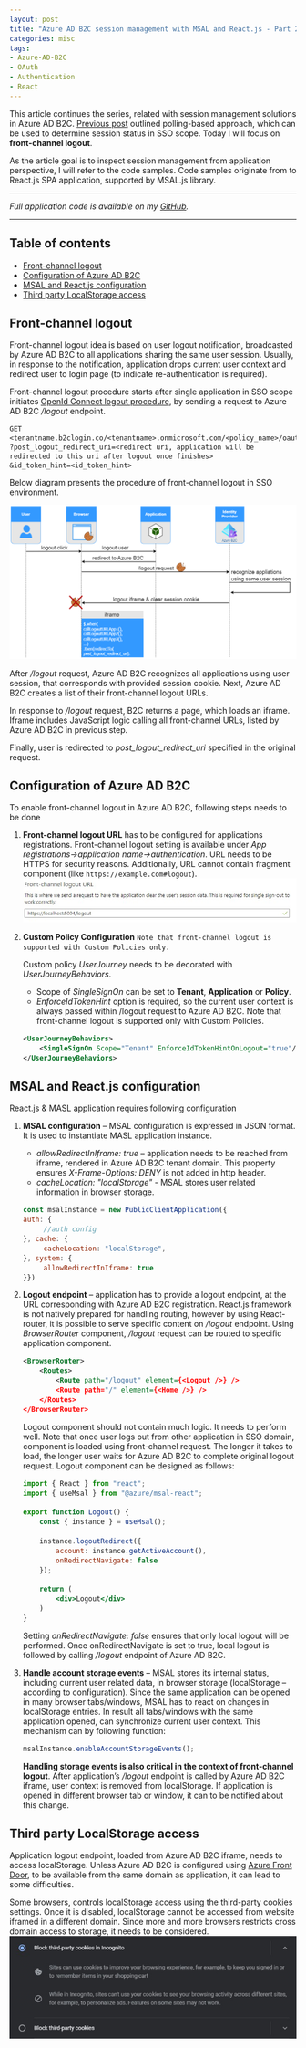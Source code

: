 ```yaml
---
layout: post
title: "Azure AD B2C session management with MSAL and React.js - Part 2."
categories: misc
tags:
- Azure-AD-B2C
- OAuth
- Authentication
- React
---
```


This article continues the series, related with session management solutions in Azure AD B2C. [Previous post](https://melmanm.github.io/misc/2023/01/31/article4-azure-ad-b2c-session-management-with-MSAL-and-react-js-part1.html) outlined polling-based approach, which can be used to determine session status in SSO scope. Today I will focus on **front-channel logout**.  

As the article goal is to inspect session management from application perspective, I will refer to the code samples. Code samples originate from to React.js SPA application, supported by MSAL.js library.

---
*Full application code is available on my [GitHub](https://github.com/melmanm/react-js-azure-b2c-session-management-sample).*  

---

## Table of contents
- [Front-channel logout](#front-channel-logout)
- [Configuration of Azure AD B2C](#configuration-of-azure-ad-b2c)
- [MSAL and React.js configuration](#msal-and-reactjs-configuration)
- [Third party LocalStorage access](#third-party-localstorage-access)


## Front-channel logout
Front-channel logout idea is based on user logout notification, broadcasted by Azure AD B2C to all applications sharing the same user session. Usually, in response to the notification, application drops current user context and redirect user to login page (to indicate re-authentication is required).

Front-channel logout procedure starts after single application in SSO scope initiates [OpenId Connect logout procedure](https://openid.net/specs/openid-connect-rpinitiated-1_0.html), by sending a request to Azure AD B2C */logout* endpoint.

```
GET <tenantname.b2clogin.co/<tenantname>.onmicrosoft.com/<policy_name>/oauth2/v2.0/logout 
?post_logout_redirect_uri=<redirect uri, application will be redirected to this uri after logout once finishes> 
&id_token_hint=<id_token_hint> 
```
Below diagram presents the procedure of front-channel logout in SSO environment.

![front channel logout](/assets/img/article5/azure-b2c-front-channel-logout.png)

After */logout* request, Azure AD B2C recognizes all applications using user session, that corresponds with provided session cookie. Next, Azure AD B2C creates a list of their front-channel logout URLs.

In response to */logout* request, B2C returns a page, which loads an iframe. Iframe includes JavaScript logic calling all front-channel URLs, listed by Azure AD B2C in previous step. 

Finally, user is redirected to  *post_logout_redirect_uri* specified in the original request. 

## Configuration of Azure AD B2C 
To enable front-channel logout in Azure AD B2C, following steps needs to be done 

1. **Front-channel logout URL** has to be configured for applications registrations. Front-channel logout setting is available under *App registrations->application name->authentication*. URL needs to be HTTPS for security reasons.  Additionally, URL cannot contain fragment component (like `https://example.com#logout`).
![front-channel URL](/assets/img/article5/azure-b2c-front-channel-logout-configuration.jpg)

2. **Custom Policy Configuration**
    `Note that front-channel logout is supported with Custom Policies only.`

    Custom policy *UserJourney* needs to be decorated with *UserJourneyBehaviors*.
    *  Scope of *SingleSignOn* can be set to **Tenant**, **Application** or **Policy**. 
    * *EnforceIdTokenHint* option is required, so the current user context is always passed within /logout request to Azure AD B2C. Note that front-channel logout is supported only with Custom Policies. 
    ```xml
    <UserJourneyBehaviors> 
        <SingleSignOn Scope="Tenant" EnforceIdTokenHintOnLogout="true"/> 
    </UserJourneyBehaviors> 
    ```

## MSAL and React.js configuration
React.js & MASL application requires following configuration

1. **MSAL configuration** – MSAL configuration is expressed in JSON format. It is used to instantiate MASL application instance.
    * *allowRedirectInIframe: true* – application needs to be reached from iframe, rendered in Azure AD B2C tenant domain. This property ensures *X-Frame-Options: DENY* is not added in http header. 
    * *cacheLocation: "localStorage"* - MSAL stores user related information in browser storage. 
    ```js
    const msalInstance = new PublicClientApplication({  
    auth: {  
         //auth config  
    }, cache: {  
         cacheLocation: "localStorage",   
    }, system: {  
         allowRedirectInIframe: true  
    }})
    ```
2. **Logout endpoint** – application has to provide a logout endpoint, at the URL corresponding with Azure AD B2C registration. React.js framework is not natively prepared for handling routing, however by using React-router, it is possible to serve specific content on */logout* endpoint. Using *BrowserRouter* component, */logout* request can be routed to specific application component.
    ```xml
    <BrowserRouter>
        <Routes>
            <Route path="/logout" element={<Logout />} />
            <Route path="/" element={<Home />} />
        </Routes>
    </BrowserRouter>
    ```
    Logout component should not contain much logic. It needs to perform well. Note that once user logs out from other application in SSO domain, component is loaded using front-channel request. The longer it takes to load, the longer user waits for Azure AD B2C to complete original logout request. Logout component can be designed as follows:
    ```jsx
    import { React } from "react"; 
    import { useMsal } from "@azure/msal-react"; 
    
    export function Logout() { 
        const { instance } = useMsal(); 
    
        instance.logoutRedirect({ 
            account: instance.getActiveAccount(), 
            onRedirectNavigate: false 
        }); 
    
        return ( 
            <div>Logout</div> 
        ) 
    }    
    ```
    Setting *onRedirectNavigate: false* ensures that only local logout will be performed. Once onRedirectNavigate is set to true, local logout is followed by calling */logout* endpoint of Azure AD B2C.

3. **Handle account storage events** – MSAL stores its internal status, including current user related data, in browser storage (localStorage – according to configuration). Since the same application can be opened in many browser tabs/windows, MSAL has to react on changes in localStorage entries. In result all tabs/windows with the same application opened, can synchronize current user context. This mechanism can by following function:  
    ```js
    msalInstance.enableAccountStorageEvents(); 
    ```
    **Handling storage events is also critical in the context of front-channel logout**. After application’s */logout* endpoint is called by Azure AD B2C iframe, user context is removed from localStorage. If application is opened in different browser tab or window, it can to be notified about this change.

## Third party LocalStorage access 
Application logout endpoint, loaded from Azure AD B2C iframe, needs to access localStorage. Unless Azure AD B2C is configured using [Azure Front Door](https://learn.microsoft.com/en-us/azure/active-directory-b2c/custom-domain?pivots=b2c-custom-policy), to be available from the same domain as application, it can lead to some difficulties.

Some browsers, controls localStorage access using the third-party cookies settings. Once it is disabled, localStorage cannot be accessed from website iframed in a different domain. Since more and more browsers restricts cross domain access to storage, it needs to be considered.
![3rd party cookie](/assets/img/article5/google-cookies.jpg)
